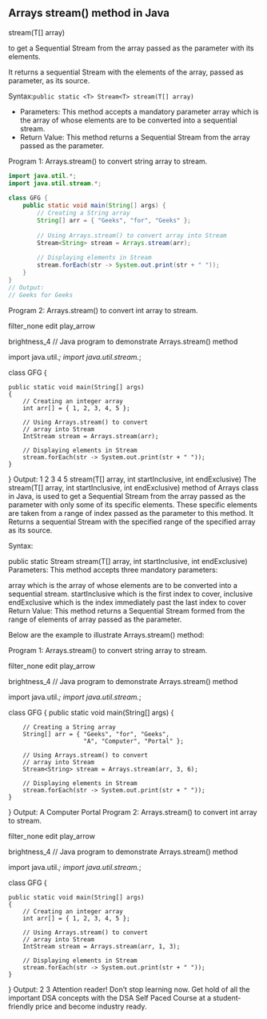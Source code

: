 
## Arrays stream() method in Java


stream(T[] array)

to get a Sequential Stream from the array passed as the parameter with its elements. 

It returns a sequential Stream with the elements of the array, passed as parameter, as its source.

Syntax:`public static <T> Stream<T> stream(T[] array)`

- Parameters: This method accepts a mandatory parameter array which is the array of whose elements are to be converted into a sequential stream.
- Return Value: This method returns a Sequential Stream from the array passed as the parameter.



Program 1: Arrays.stream() to convert string array to stream.

```java
import java.util.*; 
import java.util.stream.*; 
  
class GFG { 
    public static void main(String[] args) { 
        // Creating a String array 
        String[] arr = { "Geeks", "for", "Geeks" }; 
  
        // Using Arrays.stream() to convert array into Stream 
        Stream<String> stream = Arrays.stream(arr); 
  
        // Displaying elements in Stream 
        stream.forEach(str -> System.out.print(str + " ")); 
    } 
} 
// Output:
// Geeks for Geeks
```


Program 2: Arrays.stream() to convert int array to stream.

filter_none
edit
play_arrow

brightness_4
// Java program to demonstrate Arrays.stream() method 
  
import java.util.*; 
import java.util.stream.*; 
  
class GFG { 
  
    public static void main(String[] args) 
    { 
        // Creating an integer array 
        int arr[] = { 1, 2, 3, 4, 5 }; 
  
        // Using Arrays.stream() to convert 
        // array into Stream 
        IntStream stream = Arrays.stream(arr); 
  
        // Displaying elements in Stream 
        stream.forEach(str -> System.out.print(str + " ")); 
    } 
} 
Output:
1 2 3 4 5
stream(T[] array, int startInclusive, int endExclusive)
The stream(T[] array, int startInclusive, int endExclusive) method of Arrays class in Java, is used to get a Sequential Stream from the array passed as the parameter with only some of its specific elements. These specific elements are taken from a range of index passed as the parameter to this method. It Returns a sequential Stream with the specified range of the specified array as its source.

Syntax:

public static <T> Stream<T> 
    stream(T[] array, int startInclusive, int endExclusive)
Parameters: This method accepts three mandatory parameters:

array which is the array of whose elements are to be converted into a sequential stream.
startInclusive which is the first index to cover, inclusive
endExclusive which is the index immediately past the last index to cover
Return Value: This method returns a Sequential Stream formed from the range of elements of array passed as the parameter.

Below are the example to illustrate Arrays.stream() method:

Program 1: Arrays.stream() to convert string array to stream.

filter_none
edit
play_arrow

brightness_4
// Java program to demonstrate Arrays.stream() method 
  
import java.util.*; 
import java.util.stream.*; 
  
class GFG { 
    public static void main(String[] args) 
    { 
  
        // Creating a String array 
        String[] arr = { "Geeks", "for", "Geeks", 
                         "A", "Computer", "Portal" }; 
  
        // Using Arrays.stream() to convert 
        // array into Stream 
        Stream<String> stream = Arrays.stream(arr, 3, 6); 
  
        // Displaying elements in Stream 
        stream.forEach(str -> System.out.print(str + " ")); 
    } 
} 
Output:
A Computer Portal
Program 2: Arrays.stream() to convert int array to stream.

filter_none
edit
play_arrow

brightness_4
// Java program to demonstrate Arrays.stream() method 
  
import java.util.*; 
import java.util.stream.*; 
  
class GFG { 
  
    public static void main(String[] args) 
    { 
        // Creating an integer array 
        int arr[] = { 1, 2, 3, 4, 5 }; 
  
        // Using Arrays.stream() to convert 
        // array into Stream 
        IntStream stream = Arrays.stream(arr, 1, 3); 
  
        // Displaying elements in Stream 
        stream.forEach(str -> System.out.print(str + " ")); 
    } 
} 
Output:
2 3
Attention reader! Don’t stop learning now. Get hold of all the important DSA concepts with the DSA Self Paced Course at a student-friendly price and become industry ready.



